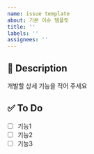 ```yaml
---
name: issue template
about: 기본 이슈 템플릿
title: ''
labels: ''
assignees: ''
---
```


## 💬 Description

개발할 상세 기능을 적어 주세요

## ✅ To Do

- [ ] 기능1
- [ ] 기능2
- [ ] 기능3
